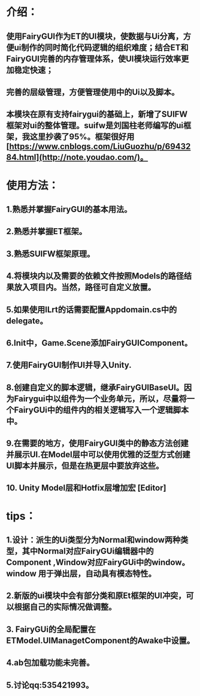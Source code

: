 # **介绍：**
## 使用FairyGUI作为ET的UI模块，使数据与Ui分离，方便ui制作的同时简化代码逻辑的组织难度；结合ET和FairyGUI完善的内存管理体系，使UI模块运行效率更加稳定快速；
## 完善的层级管理，方便管理使用中的Ui以及脚本。
## 本模块在原有支持fairygui的基础上，新增了SUIFW框架对ui的整体管理。suifw是刘国柱老师编写的ui框架，我这里抄袭了95%。框架很好用[https://www.cnblogs.com/LiuGuozhu/p/6943284.html](http://note.youdao.com/)。
# **使用方法：**
## 1.熟悉并掌握FairyGUI的基本用法。
## 2.熟悉并掌握ET框架。
## 3.熟悉SUIFW框架原理。
## 4.将模块内以及需要的依赖文件按照Models的路径结果放入项目内。当然，路径可自定义放置。
## 5.如果使用ILrt的话需要配置Appdomain.cs中的delegate。
## 6.Init中，Game.Scene添加FairyGUIComponent。
## 7.使用FairyGUI制作UI并导入Unity.
## 8.创建自定义的脚本逻辑，继承FairyGUIBaseUI。因为Fairygui中以组件为一个业务单元，所以，尽量将一个FairyGUi中的组件内的相关逻辑写入一个逻辑脚本中。
## 9.在需要的地方，使用FairyGUI类中的静态方法创建并展示UI.在Model层中可以使用优雅的泛型方式创建UI脚本并展示，但是在热更层中要放弃这些。
## 10. Unity Model层和Hotfix层增加宏 [Editor]

# **tips：**
## 1.设计：派生的Ui类型分为Normal和window两种类型，其中Normal对应FairyGUi编辑器中的Component ,Window对应FairyGUi中的window。window 用于弹出层，自动具有模态特性。
## 2.新版的ui模块中会有部分类和原Et框架的UI冲突，可以根据自己的实际情况做调整。
## 3. FairyGUi的全局配置在ETModel.UIManagetComponent的Awake中设置。
## 4.ab包加载功能未完善。
## 5.讨论qq:535421993。